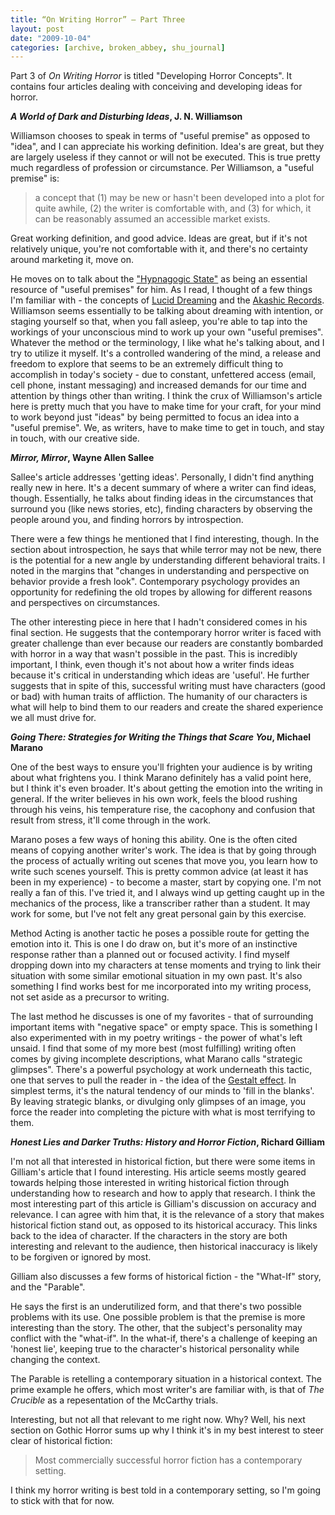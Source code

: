 ```yaml
---
title: “On Writing Horror” – Part Three
layout: post
date: "2009-10-04"
categories: [archive, broken_abbey, shu_journal]
---
```


Part 3 of _On Writing Horror_ is titled "Developing Horror Concepts". It
contains four articles dealing with conceiving and developing ideas for horror.

**_A World of Dark and Disturbing Ideas_, J. N. Williamson**

Williamson chooses to speak in terms of "useful premise" as opposed to "idea",
and I can appreciate his working definition. Idea's are great, but they are
largely useless if they cannot or will not be executed. This is true pretty much
regardless of profession or circumstance. Per Williamson, a "useful premise" is:

> a concept that (1) may be new or hasn't been developed into a plot for quite
> awhile, (2) the writer is comfortable with, and (3) for which, it can be
> reasonably assumed an accessible market exists.

Great working definition, and good advice. Ideas are great, but if it's not
relatively unique, you're not comfortable with it, and there's no certainty
around marketing it, move on.

He moves on to talk about the
["Hypnagogic State"](http://en.wikipedia.org/wiki/Hypnagogic_state) as being an
essential resource of "useful premises" for him. As I read, I thought of a few
things I'm familiar with - the concepts of
[Lucid Dreaming](http://en.wikipedia.org/wiki/Lucid_dream) and the
[Akashic Records](http://en.wikipedia.org/wiki/Akashic_records). Williamson
seems essentially to be talking about dreaming with intention, or staging
yourself so that, when you fall asleep, you're able to tap into the workings of
your unconscious mind to work up your own "useful premises". Whatever the method
or the terminology, I like what he's talking about, and I try to utilize it
myself. It's a controlled wandering of the mind, a release and freedom to
explore that seems to be an extremely difficult thing to accomplish in today's
society - due to constant, unfettered access (email, cell phone, instant
messaging) and increased demands for our time and attention by things other than
writing. I think the crux of Williamson's article here is pretty much that you
have to make time for your craft, for your mind to work beyond just "ideas" by
being permitted to focus an idea into a "useful premise". We, as writers, have
to make time to get in touch, and stay in touch, with our creative side.

**_Mirror, Mirror_, Wayne Allen Sallee**

Sallee's article addresses 'getting ideas'. Personally, I didn't find anything
really new in here. It's a decent summary of where a writer can find ideas,
though. Essentially, he talks about finding ideas in the circumstances that
surround you (like news stories, etc), finding characters by observing the
people around you, and finding horrors by introspection.

There were a few things he mentioned that I find interesting, though. In the
section about introspection, he says that while terror may not be new, there is
the potential for a new angle by understanding different behavioral traits. I
noted in the margins that "changes in understanding and perspective on behavior
provide a fresh look". Contemporary psychology provides an opportunity for
redefining the old tropes by allowing for different reasons and perspectives on
circumstances.

The other interesting piece in here that I hadn't considered comes in his final
section. He suggests that the contemporary horror writer is faced with greater
challenge than ever because our readers are constantly bombarded with horror in
a way that wasn't possible in the past. This is incredibly important, I think,
even though it's not about how a writer finds ideas because it's critical in
understanding which ideas are 'useful'. He further suggests that in spite of
this, successful writing must have characters (good or bad) with human traits of
affliction. The humanity of our characters is what will help to bind them to our
readers and create the shared experience we all must drive for.

**_Going There: Strategies for Writing the Things that Scare You_, Michael
Marano**

One of the best ways to ensure you'll frighten your audience is by writing about
what frightens you. I think Marano definitely has a valid point here, but I
think it's even broader. It's about getting the emotion into the writing in
general. If the writer believes in his own work, feels the blood rushing through
his veins, his temperature rise, the cacophony and confusion that result from
stress, it'll come through in the work.

Marano poses a few ways of honing this ability. One is the often cited means of
copying another writer's work. The idea is that by going through the process of
actually writing out scenes that move you, you learn how to write such scenes
yourself. This is pretty common advice (at least it has been in my experience) -
to become a master, start by copying one. I'm not really a fan of this. I've
tried it, and I always wind up getting caught up in the mechanics of the
process, like a transcriber rather than a student. It may work for some, but
I've not felt any great personal gain by this exercise.

Method Acting is another tactic he poses a possible route for getting the
emotion into it. This is one I do draw on, but it's more of an instinctive
response rather than a planned out or focused activity. I find myself dropping
down into my characters at tense moments and trying to link their situation with
some similar emotional situation in my own past. It's also something I find
works best for me incorporated into my writing process, not set aside as a
precursor to writing.

The last method he discusses is one of my favorites - that of surrounding
important items with "negative space" or empty space. This is something I also
experimented with in my poetry writings - the power of what's left unsaid. I
find that some of my more best (most fulfilling) writing often comes by giving
incomplete descriptions, what Marano calls "strategic glimpses". There's a
powerful psychology at work underneath this tactic, one that serves to pull the
reader in - the idea of the
[Gestalt effect](http://en.wikipedia.org/wiki/Gestalt_psychology). In simplest
terms, it's the natural tendency of our minds to 'fill in the blanks'. By
leaving strategic blanks, or divulging only glimpses of an image, you force the
reader into completing the picture with what is most terrifying to them.

**_Honest Lies and Darker Truths: History and Horror Fiction_, Richard Gilliam**

I'm not all that interested in historical fiction, but there were some items in
Gilliam's article that I found interesting. His article seems mostly geared
towards helping those interested in writing historical fiction through
understanding how to research and how to apply that research. I think the most
interesting part of this article is Gilliam's discussion on accuracy and
relevance. I can agree with him that, it is the relevance of a story that makes
historical fiction stand out, as opposed to its historical accuracy. This links
back to the idea of character. If the characters in the story are both
interesting and relevant to the audience, then historical inaccuracy is likely
to be forgiven or ignored by most.

Gilliam also discusses a few forms of historical fiction - the "What-If" story,
and the "Parable".

He says the first is an underutilized form, and that there's two possible
problems with its use. One possible problem is that the premise is more
interesting than the story. The other, that the subject's personality may
conflict with the "what-if". In the what-if, there's a challenge of keeping an
'honest lie', keeping true to the character's historical personality while
changing the context.

The Parable is retelling a contemporary situation in a historical context. The
prime example he offers, which most writer's are familiar with, is that of _The
Crucible_ as a repesentation of the McCarthy trials.

Interesting, but not all that relevant to me right now. Why? Well, his next
section on Gothic Horror sums up why I think it's in my best interest to steer
clear of historical fiction:

> Most commercially successful horror fiction has a contemporary setting.

I think my horror writing is best told in a contemporary setting, so I'm going
to stick with that for now.
